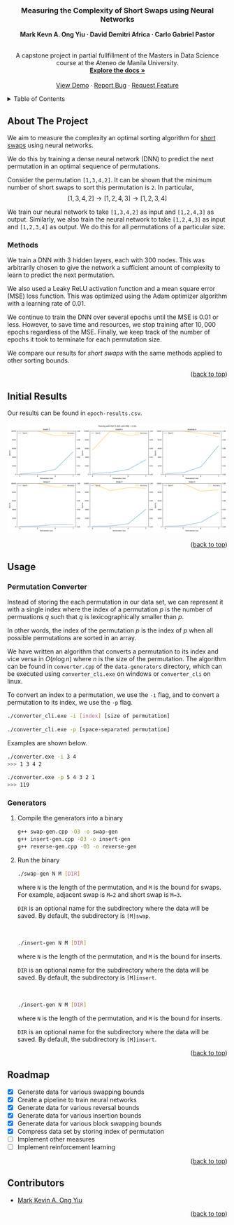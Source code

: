 <a name="readme-top"></a>

<!-- TITLE -->
<div align="center">
  <h3 align="center">Measuring the Complexity of Short Swaps using Neural Networks</h3>
  <strong>Mark Kevn A. Ong Yiu · David Demitri Africa · Carlo Gabriel Pastor</strong>
  <br />
  <br />
  <p align="center">
    A capstone project in partial fullfillment of the Masters in Data Science course at the Ateneo de Manila University.
    <br />
    <a href="https://github.com/ongyiumark/analyzing-short-swaps"><strong>Explore the docs »</strong></a>
    <br />
    <br />
    <a href="https://github.com/ongyiumark/analyzing-short-swaps">View Demo</a>
    ·
    <a href="https://github.com/ongyiumark/analyzing-short-swaps/issues">Report Bug</a>
    ·
    <a href="https://github.com/ongyiumark/analyzing-short-swaps/issues">Request Feature</a>
  </p>
</div>

<!-- TABLE OF CONTENTS -->
<details>
  <summary>Table of Contents</summary>
  <ol>
    <li>
      <a href="#about-the-project">About The Project</a>
      <ul>
      <li><a href="#methods">Methods</a></li>
      </ul>
    </li>
    <li><a href="#initial-results">Initial Results</a></li>
    <li><a href="#usage">Usage</a></li>
    <li><a href="#roadmap">Roadmap</a></li>
    <li><a href="#contributors">Contributors</a></li>
  </ol>
</details>


<!-- ABOUT THE PROJECT -->
## About The Project
We aim to measure the complexity an optimal sorting algorithm for [short swaps](https://pubmed.ncbi.nlm.nih.gov/14633399/) using neural networks. 

We do this by training a dense neural network (DNN) to predict the next permutation in an optimal sequence of permutations. 

Consider the permutation `[1,3,4,2]`. It can be shown that the minimum number of short swaps to sort this permutation is `2`. In particular, $$[1,3,4,2] \longrightarrow [1,2,4,3] \longrightarrow [1,2,3,4]$$

We train our neural network to take `[1,3,4,2]` as input and `[1,2,4,3]` as output. Similarly, we also train the neural network to take `[1,2,4,3]` as input and `[1,2,3,4]` as output. We do this for all permutations of a particular size.

### Methods

We train a DNN with 3 hidden layers, each with $300$ nodes. This was arbitrarily chosen to give the network a sufficient amount of complexity to learn to predict the next permutation. 

We also used a Leaky ReLU activation function and a mean square error (MSE) loss function. This was optimized using the Adam optimizer algorithm with a learning rate of $0.01$.

We continue to train the DNN over several epochs until the MSE is $0.01$ or less. However, to save time and resources, we stop training after $10,000$ epochs regardless of the MSE. Finally, we keep track of the number of epochs it took to terminate for each permutation size.

We compare our results for _short swaps_ with the same methods applied to other sorting bounds.

<p align="right">(<a href="#readme-top">back to top</a>)</p>

<!-- RESULTS -->
## Initial Results

Our results can be found in `epoch-results.csv`.

![Inital results using epochs as a measure](supervised-learning/Epoch_MLP-3-300_Results.png)

<p align="right">(<a href="#readme-top">back to top</a>)</p>


<!-- USAGE -->
## Usage

### Permutation Converter
Instead of storing the each permutation in our data set, we can represent it with a single index where the index of a permutation $p$ is the number of permuations $q$ such that $q$ is lexicographically smaller than $p$.

In other words, the index of the permutation $p$ is the index of $p$ when all possible permutations are sorted in an array.

We have written an algorithm that converts a permutation to its index and vice versa in $O(n\log n)$ where $n$ is the size of the permutation. The algorithm can be found in `converter.cpp` of the `data-generators` directory, which can be executed using `converter_cli.exe` on windows or `converter_cli` on linux.

To convert an index to a permutation, we use the `-i` flag, and to convert a permutation to its index, we use the `-p` flag.
```sh
./converter_cli.exe -i [index] [size of permutation]
```

```sh
./converter_cli.exe -p [space-separated permutation]
```

Examples are shown below.
```sh
./converter.exe -i 3 4
>>> 1 3 4 2
```

```sh
./converter.exe -p 5 4 3 2 1
>>> 119
```

### Generators
1. Compile the generators into a binary
    ```sh
    g++ swap-gen.cpp -O3 -o swap-gen
    g++ insert-gen.cpp -O3 -o insert-gen
    g++ reverse-gen.cpp -O3 -o reverse-gen
    ```
2. Run the binary
    ```sh
    ./swap-gen N M [DIR]
    ```
    where `N` is the length of the permutation, and `M` is the bound for swaps. For example, adjacent swap is `M=2` and short swap is `M=3`.

    `DIR` is an optional name for the subdirectory where the data will be saved. By default, the subdirectory is `[M]swap`.

    <br />

    ```sh
    ./insert-gen N M [DIR]
    ```
    where `N` is the length of the permutation, and `M` is the bound for inserts.

    `DIR` is an optional name for the subdirectory where the data will be saved. By default, the subdirectory is `[M]insert`.

    <br />

    ```sh
    ./insert-gen N M [DIR]
    ```
    where `N` is the length of the permutation, and `M` is the bound for inserts.

    `DIR` is an optional name for the subdirectory where the data will be saved. By default, the subdirectory is `[M]insert`.

<p align="right">(<a href="#readme-top">back to top</a>)</p>


<!-- ROADMAP -->
## Roadmap
- [x] Generate data for various swapping bounds
- [x] Create a pipeline to train neural networks
- [x] Generate data for various reversal bounds
- [x] Generate data for various insertion bounds
- [x] Generate data for various block swapping bounds
- [x] Compress data set by storing index of permutation
- [ ] Implement other measures
- [ ] Implement reinforcement learning

<p align="right">(<a href="#readme-top">back to top</a>)</p>


<!-- CONTRIBUTORS -->
## Contributors
- [Mark Kevin A. Ong Yiu](https://github.com/ongyiumark)

<p align="right">(<a href="#readme-top">back to top</a>)</p>